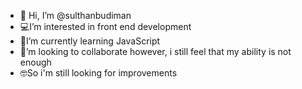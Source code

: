 - 👋 Hi, I’m @sulthanbudiman
- 💻I’m interested in front end development
- 📖I’m currently learning JavaScript
- 🫤’m looking to collaborate however, i still feel that my ability is not enough
- 🤓So i'm still looking for improvements

